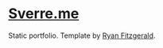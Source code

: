 # [Sverre.me](http://sverre.me)

Static portfolio. Template by [Ryan Fitzgerald](https://github.com/RyanFitzgerald/devportfolio-template).
